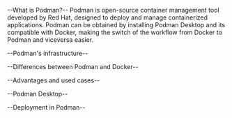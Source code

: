 --What is Podman?--
Podman is open-source container management tool developed by Red Hat, designed to deploy and manage 
containerized applications. Podman can be obtained by installing Podman Desktop and its compatible with
Docker, making the switch of the workflow from Docker to Podman and viceversa easier.









--Podman's infrastructure--



--Differences between Podman and Docker--


--Advantages and used cases--


--Podman Desktop--

--Deployment in Podman--
